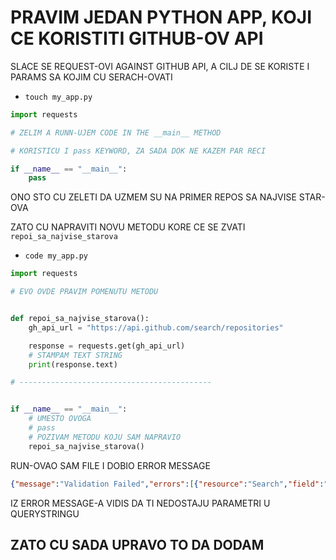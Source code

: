 # PRAVIM JEDAN PYTHON APP, KOJI CE KORISTITI GITHUB-OV API

SLACE SE REQUEST-OVI AGAINST GITHUB API, A CILJ DE SE KORISTE I PARAMS SA KOJIM CU SERACH-OVATI

- `touch my_app.py`

```py
import requests

# ZELIM A RUNN-UJEM CODE IN THE __main__ METHOD

# KORISTICU I pass KEYWORD, ZA SADA DOK NE KAZEM PAR RECI

if __name__ == "__main__":
    pass

```

ONO STO CU ZELETI DA UZMEM SU NA PRIMER REPOS SA NAJVISE STAR-OVA

ZATO CU NAPRAVITI NOVU METODU KORE CE SE ZVATI `repoi_sa_najvise_starova`

- `code my_app.py`

```py
import requests

# EVO OVDE PRAVIM POMENUTU METODU


def repoi_sa_najvise_starova():
    gh_api_url = "https://api.github.com/search/repositories"

    response = requests.get(gh_api_url)
    # STAMPAM TEXT STRING
    print(response.text)

# -------------------------------------------


if __name__ == "__main__":
    # UMESTO OVOGA
    # pass
    # POZIVAM METODU KOJU SAM NAPRAVIO
    repoi_sa_najvise_starova()

```

RUN-OVAO SAM FILE I DOBIO ERROR MESSAGE

```json
{"message":"Validation Failed","errors":[{"resource":"Search","field":"q","code":"missing"}],"documentation_url":"https://docs.github.com/v3/search"}
```

IZ ERROR MESSAGE-A VIDIS DA TI NEDOSTAJU PARAMETRI U QUERYSTRINGU

## ZATO CU SADA UPRAVO TO DA DODAM